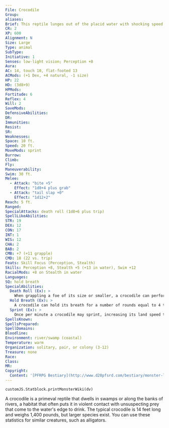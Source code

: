 ```yaml
---
File: Crocodile
Group: 
aliases: 
Brief: This reptile lunges out of the placid water with shocking speed. Its jaw gapes open in a roar, its powerful tail lashing behind.
CR: 2
XP: 600
Alignment: N
Size: Large
Type: animal
SubType: 
Initiative: 1
Senses: low-light vision; Perception +8
Aura: 
AC: 14, touch 10, flat-footed 13
ACMods: (+1 Dex, +4 natural, -1 size)
HP: 22
HD: (3d8+9)
HPMods: 
Fortitude: 6
Reflex: 4
Will: 2
SaveMods: 
DefensiveAbilities: 
DR: 
Immunities: 
Resist: 
SR: 
Weaknesses: 
Space: 10 ft.
Speed: 20 ft.
MoveMods: sprint
Burrow: 
Climb: 
Fly: 
Maneuverability: 
Swim: 30 ft.
Melee: 
  - Attack: "bite +5"
    Effect: "1d8+4 plus grab"
  - Attack: "tail slap +0"
    Effect: "1d12+2"
Reach: 5 ft.
Ranged: 
SpecialAttacks: death roll (1d8+6 plus trip)
SpellLikeAbilities: 
STR: 19
DEX: 12
CON: 17
INT: 1
WIS: 12
CHA: 2
BAB: 2
CMB: +7 (+11 grapple)
CMD: 18 (22 vs. trip)
Feats: Skill Focus (Perception, Stealth)
Skills: Perception +8, Stealth +5 (+13 in water), Swim +12
RacialMods: +8 on Stealth in water
Languages: 
SQ: hold breath
SpecialAbilities:
  Death Roll (Ex): >
    When grappling a foe of its size or smaller, a crocodile can perform a death roll upon making a successful grapple check. As it clings to its foe, it tucks in its legs and rolls rapidly, twisting and wrenching its victim. The crocodile inflicts its bite damage and knocks the creature prone. If successful, the crocodile maintains its grapple.
  Hold Breath (Ex): >
    A crocodile can hold its breath for a number of rounds equal to 4 times its Constitution score before it risks drowning.
  Sprint (Ex): >
    Once per minute a crocodile may sprint, increasing its land speed to 40 feet for 1 round.
SpellsKnown: 
SpellsPrepared: 
SpellDomains: 
Bloodline: 
Environment: river/swamp (coastal)
Temperature: warm
Organization: solitary, pair, or colony (3-12)
Treasure: none
Race: 
Class: 
MR: 
Copyright:
  Content: '[PFRPG Bestiary](http://www.d20pfsrd.com/bestiary/monster-listings/animals/reptiles/crocodile)'
---
```

```dataviewjs
customJS.Statblock.printMonsterWiki(dv)
```
A crocodile is a primeval reptile that dwells in swamps or along the banks of rivers, a habitat that often puts it in violent contact with unsuspecting prey that come to the water's edge to drink.  The typical crocodile is 14 feet long and weighs 1,400 pounds, but larger species exist. You can use these statistics for similar creatures, such as alligators.
